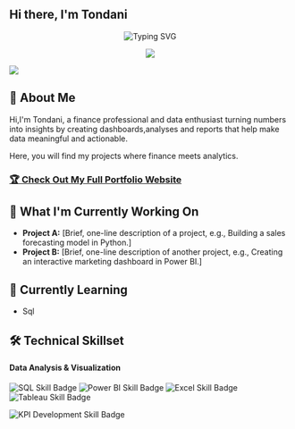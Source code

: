 ## Hi there, I'm Tondani

<div align="center">
  <!--  You can customize the typing text in the "lines=" section of the URL below -->
  <!--  For an ampersand (&), use &amp; (e.g., Analytics+%26+Optimization) -->
  <img src="https://readme-typing-svg.herokuapp.com?font=Fira+Code&pause=1000&color=2E9EF7&center=true&vCenter=true&width=435&lines=Data+Analysis+%7C;Turning+Data+into+visual+Insights;Turning+data+into+decisions" alt="Typing SVG" />
</div>

<!-- 🔗 Update these links with your own social media and contact information -->
<p align="center">
  <a href="https://linkedin.com/in/tondani-tshisindi-380091279"><img src="https://img.shields.io/badge/LinkedIn-Connect-blue?style=for-the-badge&logo=linkedin"></a>
  
  <a href="mailto:tondanitshisindi@gmail.com"><img src="https://img.shields.io/badge/Email-Contact-green?style=for-the-badge&logo=gmail"></a>
</p>

## 🚀 About Me 
Hi,I'm Tondani, a finance professional and data enthusiast turning numbers into insights by creating dashboards,analyses and reports that help make data meaningful and actionable.

Here, you will find my projects where finance meets analytics.

<!-- 🌐 Replace "your-username" with your actual GitHub username -->
### [🏆 Check Out My Full Portfolio Website](https://your-username.github.io/)
      
## 🔭 What I'm Currently Working On 

- **Project A:** [Brief, one-line description of a project, e.g., Building a sales forecasting model in Python.]  
- **Project B:** [Brief, one-line description of another project, e.g., Creating an interactive marketing dashboard in Power BI.]


## 🌱 Currently Learning 

- Sql

## 🛠️ Technical Skillset

<!-- This section uses Shields.io badges. You can customize them or create your own!-->

#### Data Analysis & Visualization
<p>
  <!-- 💡 Go to Shields.io to create your own badges -->
  <img src="https://img.shields.io/badge/SQL-Beginner-4479A1?style=flat&logo=mysql&logoColor=white" alt="SQL Skill Badge">
  <img src="https://img.shields.io/badge/Power%20BI-In Progress-F2C811?style=flat&logo=powerbi&logoColor=black" alt="Power BI Skill Badge">
  <img src="https://img.shields.io/badge/Excel-Intermediate-217346?style=flat&logo=microsoft-excel&logoColor=white" alt="Excel Skill Badge">
  <img src="https://img.shields.io/badge/Tableau-In Progress-E97627?style=flat&logo=tableau&logoColor=white" alt="Tableau Skill Badge">
</p>



  <img src="https://img.shields.io/badge/KPI%20Development-Expert-96CEB4?style=flat" alt="KPI Development Skill Badge">
</p>

